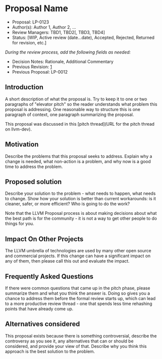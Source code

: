 # Proposal Name

*   Proposal: LP-0123
*   Author(s): Author 1, Author 2, ...
*   Review Managers: TBD1, TBD2[, TBD3, TBD4]
*   Status: [WIP, Active review (date...date), Accepted, Rejected, Returned for revision, etc.]

_During the review process, add the following fields as needed:_

*   Decision Notes: Rationale, Additional Commentary
*   Previous Revision: [1](https://github.com/apple/swift-evolution/blob/...commit-ID.../proposals/NNNN-filename.md)
*   Previous Proposal: LP-0012


## Introduction

A short description of what the proposal is. Try to keep it to one or two paragraphs of "elevator pitch" so the reader understands what problem this proposal is addressing.  One reasonable way to structure this is one paragraph of context, one paragraph summarizing the proposal.

This proposal was discussed in this [pitch thread](URL for the pitch thread on llvm-dev). 


## Motivation

Describe the problems that this proposal seeks to address. Explain why a change is needed, what non-action is a problem, and why now is a good time to address the problem.


## Proposed solution

Describe your solution to the problem - what needs to happen, what needs to change.   Show how your solution is better than current workarounds: is it cleaner, safer, or more efficient?  Who is going to do the work?

Note that the LLVM Proposal process is about making decisions about what the best path is for the community - it is not a way to get other people to do things for you.


## Impact On Other Projects

The LLVM umbrella of technologies are used by many other open source and commercial projects.  If this change can have a significant impact on any of them, then please call this out and evaluate the impact.


## Frequently Asked Questions

If there were common questions that came up in the pitch phase, please summarize them and what you think the answer is.  Doing so gives you a chance to address them before the formal review starts up, which can lead to a more productive review thread - one that spends less time rehashing points that have already come up.


## Alternatives considered

This proposal exists because there is something controversial, describe the controversy as you see it, any alternatives that can or should be considered, and provide your view of that.  Describe why you think this approach is the best solution to the problem.


